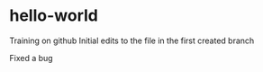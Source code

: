 # hello-world
Training on github
Initial edits to the file in the first created branch

Fixed a bug
